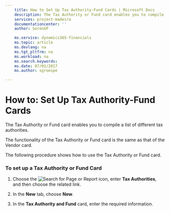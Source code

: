 ```yaml
---
    title: How to Set Up Tax Authority-Fund Cards | Microsoft Docs
    description: The Tax Authority or Fund card enables you to compile a list of different tax authorities.
    services: project-madeira
    documentationcenter: ''
    author: SorenGP

    ms.service: dynamics365-financials
    ms.topic: article
    ms.devlang: na
    ms.tgt_pltfrm: na
    ms.workload: na
    ms.search.keywords:
    ms.date: 07/01/2017
    ms.author: sgroespe

---
```

# How to: Set Up Tax Authority-Fund Cards
The Tax Authority or Fund card enables you to compile a list of different tax authorities.  
  
 The functionality of the Tax Authority or Fund card is the same as that of the Vendor card.  
  
 The following procedure shows how to use the Tax Authority or Fund card.  
  
### To set up a Tax Authority or Fund Card  
  
1.  Choose the ![Search for Page or Report](media/ui-search/search_small.png "Search for Page or Report icon") icon, enter **Tax Authorities**, and then choose the related link.  
  
2.  In the **New** tab, choose **New**.  
  
3.  In the **Tax Authority and Fund** card, enter the required information.